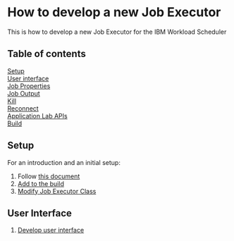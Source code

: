 # How to develop a new Job Executor
This is how to develop a new Job Executor for the IBM Workload Scheduler

## Table of contents
[Setup](#setup)  
[User interface](#user-interface)  
[Job Properties](#job-properties)  
[Job Output](#job-output)  
[Kill](#kill)  
[Reconnect](#reconnect)  
[Application Lab APIs](#application-lab-apis)  
[Build](#build)  

## Setup
For an introduction and an initial setup:  
1. Follow [this document](/IBM-TWS-Integration-Workbench-86_How-to-custom-Job-Type.pdf)  
2. [Add to the build](/Add-to-the-build.md)  
3. [Modify Job Executor Class](/Modify-Job-Executor-Class.md)  

## User Interface
1. [Develop user interface](/Develop-user-interface.md)  